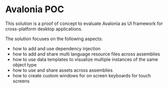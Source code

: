 # Avalonia POC

This solution is a proof of concept to evaluate Avalonia as UI framework for cross-platform desktop applications.

The solution focuses on the following aspects:
- how to add and use dependency injection
- how to add and share multi language resource files across assemblies
- how to use data templates to visualize multiple instances of the same object type
- how to use and share assets across assemblies
- how to create custom windows for on screen keyboards for touch screens
